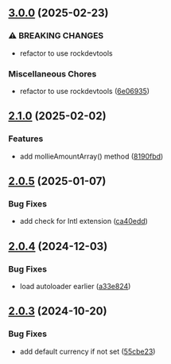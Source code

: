 ## [3.0.0](https://github.com/baumrock/RockMoney/compare/v2.1.0...v3.0.0) (2025-02-23)


### ⚠ BREAKING CHANGES

* refactor to use rockdevtools

### Miscellaneous Chores

* refactor to use rockdevtools ([6e06935](https://github.com/baumrock/RockMoney/commit/6e069355e26d94fcd3b0bc23c6fec76477d3be2a))

## [2.1.0](https://github.com/baumrock/RockMoney/compare/v2.0.5...v2.1.0) (2025-02-02)


### Features

* add mollieAmountArray() method ([8190fbd](https://github.com/baumrock/RockMoney/commit/8190fbdaf6606eb9df96736711ad5995f08f2e55))

## [2.0.5](https://github.com/baumrock/RockMoney/compare/v2.0.4...v2.0.5) (2025-01-07)


### Bug Fixes

* add check for Intl extension ([ca40edd](https://github.com/baumrock/RockMoney/commit/ca40edd93e3534d7f7e2bd3e7f55babd02b7c77b))

## [2.0.4](https://github.com/baumrock/RockMoney/compare/v2.0.3...v2.0.4) (2024-12-03)


### Bug Fixes

* load autoloader earlier ([a33e824](https://github.com/baumrock/RockMoney/commit/a33e824cf11286efab05197095a10435524e3fd9))

## [2.0.3](https://github.com/baumrock/RockMoney/compare/v2.0.2...v2.0.3) (2024-10-20)


### Bug Fixes

* add default currency if not set ([55cbe23](https://github.com/baumrock/RockMoney/commit/55cbe23751c3771afe90d91c658fa5017fbbd14a))

